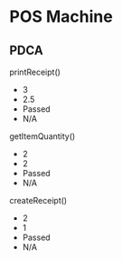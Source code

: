 # POS Machine
## PDCA
printReceipt()  
- 3   
- 2.5   
- Passed   
- N/A

getItemQuantity()
- 2
- 2
- Passed
- N/A

createReceipt()
- 2
- 1
- Passed
- N/A